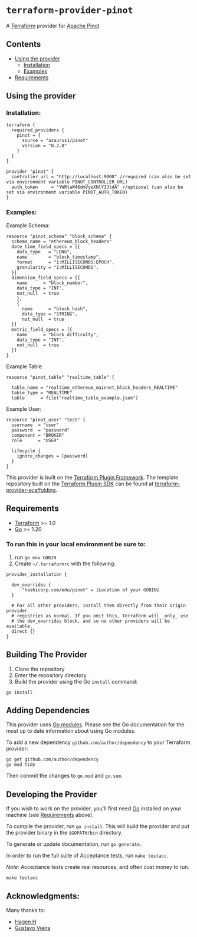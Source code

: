 # `terraform-provider-pinot`
A [Terraform](https://www.terraform.io/) provider for [Apache Pinot](https://pinot.apache.org/)

## Contents
- [Using the provider](#using-the-provider)
  - [Installation](#installation)
  - [Examples](#examples)
- [Requirements](#requirements)



## Using the provider

### Installation:
```hcl
terraform {
  required_providers {
    pinot = {
      source = "azaurus1/pinot"
      version = "0.2.0"
    }
  }
}

provider "pinot" {
  controller_url = "http://localhost:9000" //required (can also be set via environment variable PINOT_CONTROLLER_URL)
  auth_token     = "YWRtaW46dmVyeXNlY3JldA" //optional (can also be set via environment variable PINOT_AUTH_TOKEN) 
}

```
### Examples:
Example Schema:
```hcl
resource "pinot_schema" "block_schema" {
  schema_name = "ethereum_block_headers"
  date_time_field_specs = [{
    data_type   = "LONG",
    name        = "block_timestamp",
    format      = "1:MILLISECONDS:EPOCH",
    granularity = "1:MILLISECONDS",
  }]
  dimension_field_specs = [{
    name      = "block_number",
    data_type = "INT",
    not_null  = true
    },
    {
      name      = "block_hash",
      data_type = "STRING",
      not_null  = true
  }]
  metric_field_specs = [{
    name      = "block_difficulty",
    data_type = "INT",
    not_null  = true
  }]
}
```

Example Table:
```hcl
resource "pinot_table" "realtime_table" {

  table_name = "realtime_ethereum_mainnet_block_headers_REALTIME"
  table_type = "REALTIME"
  table      = file("realtime_table_example.json")
```

Example User:
```hcl
resource "pinot_user" "test" {
  username  = "user"
  password  = "password"
  component = "BROKER"
  role      = "USER"

  lifecycle {
    ignore_changes = [password]
  }
}
```

This provider is built on the [Terraform Plugin Framework](https://github.com/hashicorp/terraform-plugin-framework). The template repository built on the [Terraform Plugin SDK](https://github.com/hashicorp/terraform-plugin-sdk) can be found at [terraform-provider-scaffolding](https://github.com/hashicorp/terraform-provider-scaffolding). 

## Requirements



- [Terraform](https://developer.hashicorp.com/terraform/downloads) >= 1.0
- [Go](https://golang.org/doc/install) >= 1.20

### To run this in your local environment be sure to:
1. run `go env GOBIN`
2. Create `~/.terraformrc` with the following:
```hcl
provider_installation {

  dev_overrides {
      "hashicorp.com/edu/pinot" = [Location of your GOBIN]
  }

  # For all other providers, install them directly from their origin provider
  # registries as normal. If you omit this, Terraform will _only_ use
  # the dev_overrides block, and so no other providers will be available.
  direct {}
}
```

## Building The Provider

1. Clone the repository
1. Enter the repository directory
1. Build the provider using the Go `install` command:

```shell
go install
``` 

## Adding Dependencies

This provider uses [Go modules](https://github.com/golang/go/wiki/Modules).
Please see the Go documentation for the most up to date information about using Go modules.

To add a new dependency `github.com/author/dependency` to your Terraform provider:

```shell
go get github.com/author/dependency
go mod tidy
```

Then commit the changes to `go.mod` and `go.sum`.

## Developing the Provider

If you wish to work on the provider, you'll first need [Go](http://www.golang.org) installed on your machine (see [Requirements](#requirements) above).

To compile the provider, run `go install`. This will build the provider and put the provider binary in the `$GOPATH/bin` directory.

To generate or update documentation, run `go generate`.

In order to run the full suite of Acceptance tests, run `make testacc`.

*Note:* Acceptance tests create real resources, and often cost money to run.

```shell
make testacc
```

## Acknowledgments:
Many thanks to:
- [Hagen H](https://github.com/hendoxc)
- [Gustavo Vieira](https://github.com/guustavov)

